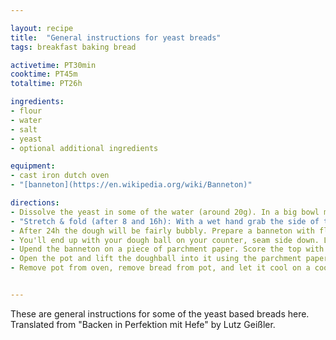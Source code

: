 ```yaml
---

layout: recipe
title:  "General instructions for yeast breads"
tags: breakfast baking bread

activetime: PT30min
cooktime: PT45m
totaltime: PT26h

ingredients:
- flour
- water
- salt
- yeast
- optional additional ingredients

equipment:
- cast iron dutch oven
- "[banneton](https://en.wikipedia.org/wiki/Banneton)"

directions:
- Dissolve the yeast in some of the water (around 20g). In a big bowl mix the rest of the water with the salt. Add the flour. Add the additional ingredients, if any. Add the yeast water. Mix with your hand until well combined. Cover the bowl and let it sit at room temperature for 24h, interrupted by two stretch & folds after around 8h each.
- "Stretch & fold (after 8 and 16h): With a wet hand grab the side of the dough in the bowl, lift, stretch, fold into the middle. Repeat on all sides."
- After 24h the dough will be fairly bubbly. Prepare a banneton with flour. Move the dough onto a floured surface (e.g. your kitchen counter). Pull the sides of the dough into itself until you get a ball. Tighten that on the counter. A dough scraper helps. Take a look at [this video that demonstrates shaping the dough](https://youtu.be/MPdedk9gJLQ).
- You'll end up with your dough ball on your counter, seam side down. Lift it up and place it in the banneton (still seam side down). Cover and let it sit for another hour. Meanwhile put a cast iron dutch oven with a lid into your oven and preheat it to 250°C.
- Upend the banneton on a piece of parchment paper. Score the top with a razorblade or a sharp knife to give the dough room to expand while baking. A good pattern is a basic cross scored into the top. 
- Open the pot and lift the doughball into it using the parchment paper. Put the lid back on, close the oven, reduce the temperature to 230°C and bake for 45min.
- Remove pot from oven, remove bread from pot, and let it cool on a cooling rack for at least an hour. Do not cut into it earlier than that!


---
```


These are general instructions for some of the yeast based breads here. Translated from "Backen in Perfektion mit Hefe" by Lutz Geißler.